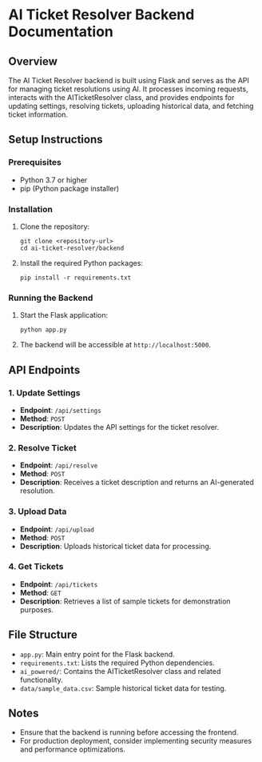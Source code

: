# AI Ticket Resolver Backend Documentation

## Overview

The AI Ticket Resolver backend is built using Flask and serves as the API for managing ticket resolutions using AI. It processes incoming requests, interacts with the AITicketResolver class, and provides endpoints for updating settings, resolving tickets, uploading historical data, and fetching ticket information.

## Setup Instructions

### Prerequisites

- Python 3.7 or higher
- pip (Python package installer)

### Installation

1. Clone the repository:

   ```
   git clone <repository-url>
   cd ai-ticket-resolver/backend
   ```

2. Install the required Python packages:

   ```
   pip install -r requirements.txt
   ```

### Running the Backend

1. Start the Flask application:

   ```
   python app.py
   ```

2. The backend will be accessible at `http://localhost:5000`.

## API Endpoints

### 1. Update Settings

- **Endpoint**: `/api/settings`
- **Method**: `POST`
- **Description**: Updates the API settings for the ticket resolver.

### 2. Resolve Ticket

- **Endpoint**: `/api/resolve`
- **Method**: `POST`
- **Description**: Receives a ticket description and returns an AI-generated resolution.

### 3. Upload Data

- **Endpoint**: `/api/upload`
- **Method**: `POST`
- **Description**: Uploads historical ticket data for processing.

### 4. Get Tickets

- **Endpoint**: `/api/tickets`
- **Method**: `GET`
- **Description**: Retrieves a list of sample tickets for demonstration purposes.

## File Structure

- `app.py`: Main entry point for the Flask backend.
- `requirements.txt`: Lists the required Python dependencies.
- `ai_powered/`: Contains the AITicketResolver class and related functionality.
- `data/sample_data.csv`: Sample historical ticket data for testing.

## Notes

- Ensure that the backend is running before accessing the frontend.
- For production deployment, consider implementing security measures and performance optimizations.